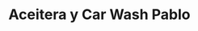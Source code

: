 ---
title: "Aceitera y Car Wash Pablo"
url: /zona-19-ciudad-de-guatemala/aceitera-y-car-wash-pablo/
shop: reparación de automóviles
---